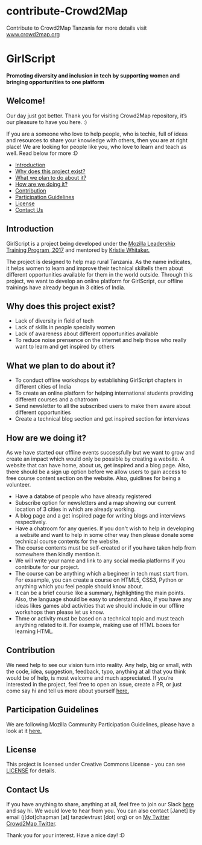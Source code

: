 # contribute-Crowd2Map
Contribute to Crowd2Map Tanzania for more details visit www.crowd2map.org
# GirlScript

**Promoting diversity and inclusion in tech by supporting women and bringing opportunities to one platform**
 
 
## Welcome! 
Our day just got better. Thank you for visiting Crowd2Map repository, it’s our pleasure to have you here. :)

If you are a someone who love to help people, who is techie, full of ideas and resources to share your knowledge with others, then you are at right place! We are looking for people like you, who love to learn and teach as well. Read below for more :D

* [Introduction](#introduction)
* [Why does this project exist?](#why-does-this-project-exist)
* [What we plan to do about it?](#what-we-plan-to-do-about-it)
* [How are we doing it?](#how-are-we-doing-it)
* [Contribution](#contribution)
* [Participation Guidelines](#participation-guidelines)
* [License](#license)
* [Contact Us](#contact-us)

## Introduction
GirlScript is a project being developed under the [Mozilla Leadership Training Program, 2017](https://mozilla.teachable.com/p/mozilla-open-leadership-training-series) and mentored by [Kristie Whitaker.](https://github.com/KirstieJane)

The project is designed to help map rural Tanzania. As the name indicates, it helps women to learn and improve their technical skiltells them about different opportunities available for them in the world outside. Through this project, we want to develop an online platform for GirlScript, our offline trainings have already begun in 3 cities of India.

## Why does this project exist?
- Lack of diversity in field of tech
- Lack of skills in people specially women
- Lack of awareness about different opportunities available
- To reduce noise prensence on the internet and help those who really want to learn and get inspired by others

## What we plan to do about it?
- To conduct offline workshops by establishing GirlScript chapters in different cities of India
- To create an online platform for helping international students providing different courses and a chatroom 
- Send newsletter to all the subscribed users to make them aware about different opportunities
- Create a technical blog section and get inspired section for interviews

## How are we doing it?
As we have started our offline events successfully but we want to grow and create an impact which would only be possible by creating a website. A website that can have home, about us, get inspired and a blog page. Also, there should be a sign up option before we allow users to gain access to free course content section on the website. Also, guidlines for being a volunteer.
- Have a databse of people who have already registered
- Subscribe option for newsletters and a map showing our current location of 3 cities in which are already working.
- A blog page and a get inspired page for writing blogs and interviews respectively.
- Have a chatroom for any queries.
If you don't wish to help in developing a website and want to help in some other way then please donate some technical course contents for the website.
- The course contents must be self-created or if you have taken help from somewhere then kindly mention it.
- We will write your name and link to any social media platforms if you contribute for our project.
- The course can be anything which a begineer in tech must start from. For exaample, you can create a course on HTML5, CSS3, Python or anything which you feel people should know about.
- It can be a brief course like a summary, highlighting the main points. Also, the language should be easy to understand.
Also, if you have any ideas likes games abd activities that we should include in our offline workshops then please let us know.
- Thme or activity must be based on a technical topic and must teach anything related to it. For example, making use of HTML boxes for learning HTML.

## Contribution
We need help to see our vision turn into reality. Any help, big or small, with the code, idea, suggestion, feedback, typo, anything at all that you think would be of help, is most welcome and much appreciated.
If you’re interested in the project, feel free to open an issue, create a PR, or just come say hi and tell us more about yourself [here.](https://github.com/girlscript/contribute-girlscript/issues/1) 

## Participation Guidelines
We are following Mozilla Community Participation Guidelines, please have a look at it [here.](https://www.mozilla.org/en-US/about/governance/policies/participation/) 

## License
This project is licensed under Creative Commons License - you can see [LICENSE](https://creativecommons.org/licenses/by-sa/2.0/) for details.

## Contact Us
If you have anything to share, anything at all, feel free to join our Slack [here](https://crowd2map.slack.com/#) and say hi. We would love to hear from you. You can also contact [Janet] by email (j[dot]chapman [at] tanzdevtrust [dot] org) or on [My Twitter](https://twitter.com/jachapman82) [ Crowd2Map Twitter](https://twitter.com/Crowd2Map).

Thank you for your interest. Have a nice day! :D
